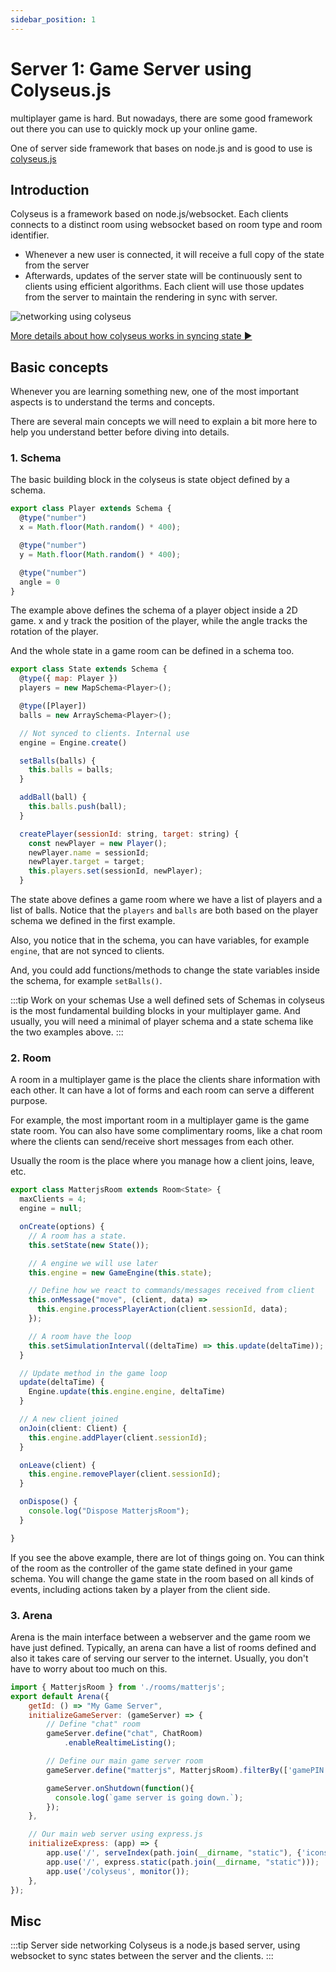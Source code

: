 ```yaml
---
sidebar_position: 1
---
```


# Server 1: Game Server using Colyseus.js
multiplayer game is hard. But nowadays, there are some good framework out there you can use to
quickly mock up your online game.

One of server side framework that bases on node.js and is good to use is [colyseus.js](https://colyseus.io)

## Introduction
Colyseus is a framework based on node.js/websocket. Each clients connects to a distinct room using websocket
based on room type and room identifier.

- Whenever a new user is connected, it will receive a full copy of the state from the server
- Afterwards, updates of the server state will be continuously sent to clients using efficient algorithms. Each client will
use those updates from the server to maintain the rendering in sync with server.

![networking using colyseus](/img/state-sync.png)

[More details about how colyseus works in syncing state ▶](https://docs.colyseus.io/colyseus/state/overview/)

## Basic concepts
Whenever you are learning something new, one of the most important aspects is to understand the terms and concepts.

There are several main concepts we will need to explain a bit more here to help you understand better before diving
into details.

### 1. Schema
The basic building block in the colyseus is state object defined by a schema.
```js title="Schema defining a player"
export class Player extends Schema {
  @type("number")
  x = Math.floor(Math.random() * 400);

  @type("number")
  y = Math.floor(Math.random() * 400);

  @type("number")
  angle = 0
}
```
The example above defines the schema of a player object inside a 2D game. x and y track the position of the player,
while the angle tracks the rotation of the player.

And the whole state in a game room can be defined in a schema too.
```js title="Schema defining the whole game room state"
export class State extends Schema {
  @type({ map: Player })
  players = new MapSchema<Player>();

  @type([Player])
  balls = new ArraySchema<Player>();

  // Not synced to clients. Internal use
  engine = Engine.create()

  setBalls(balls) {
    this.balls = balls;
  }

  addBall(ball) {
    this.balls.push(ball);
  }

  createPlayer(sessionId: string, target: string) {
    const newPlayer = new Player();
    newPlayer.name = sessionId;
    newPlayer.target = target;
    this.players.set(sessionId, newPlayer);
  }
```
The state above defines a game room where we have a list of players and a list of balls.
Notice that the `players` and `balls` are both based on the player schema we defined in the first example.

Also, you notice that in the schema, you can have variables, for example `engine`, that are not synced to clients.

And, you could add functions/methods to change the state variables inside the schema, for example `setBalls()`.

:::tip Work on your schemas
Use a well defined sets of Schemas in colyseus is the most fundamental building blocks in your multiplayer game.
And usually, you will need a minimal of player schema and a state schema like the two examples above.
:::

### 2. Room
A room in a multiplayer game is the place the clients share information with each other. It can have a lot of forms and each room
can serve a different purpose.

For example, the most important room in a multiplayer game is the game state room. You can also have some complimentary rooms,
like a chat room where the clients can send/receive short messages from each other.

Usually the room is the place where you manage how a client joins, leave, etc.

```js title="A game state room example"
export class MatterjsRoom extends Room<State> {
  maxClients = 4;
  engine = null;

  onCreate(options) {
    // A room has a state.
    this.setState(new State());

    // A engine we will use later
    this.engine = new GameEngine(this.state);

    // Define how we react to commands/messages received from client
    this.onMessage("move", (client, data) =>
      this.engine.processPlayerAction(client.sessionId, data);
    });

    // A room have the loop
    this.setSimulationInterval((deltaTime) => this.update(deltaTime));
  }

  // Update method in the game loop
  update(deltaTime) {
    Engine.update(this.engine.engine, deltaTime)
  }

  // A new client joined
  onJoin(client: Client) {
    this.engine.addPlayer(client.sessionId);
  }

  onLeave(client) {
    this.engine.removePlayer(client.sessionId);
  }

  onDispose() {
    console.log("Dispose MatterjsRoom");
  }

}
```

If you see the above example, there are lot of things going on. You can think of the room as the controller of the game state defined in your game schema.
You will change the game state in the room based on all kinds of events, including actions taken by a player from the client side.

### 3. Arena
Arena is the main interface between a webserver and the game room we have just defined. Typically, an arena can have a list of rooms defined
and also it takes care of serving our server to the internet. Usually, you don't have to worry about too much on this.

```js title="Arena with a list of different type of game rooms"
import { MatterjsRoom } from './rooms/matterjs';
export default Arena({
    getId: () => "My Game Server",
    initializeGameServer: (gameServer) => {
        // Define "chat" room
        gameServer.define("chat", ChatRoom)
            .enableRealtimeListing();

        // Define our main game server room
        gameServer.define("matterjs", MatterjsRoom).filterBy(['gamePIN']);

        gameServer.onShutdown(function(){
          console.log(`game server is going down.`);
        });
    },

    // Our main web server using express.js
    initializeExpress: (app) => {
        app.use('/', serveIndex(path.join(__dirname, "static"), {'icons': true}))
        app.use('/', express.static(path.join(__dirname, "static")));
        app.use('/colyseus', monitor());
    },
});
```




## Misc
:::tip Server side networking
Colyseus is a node.js based server, using websocket to sync states between the server and the clients.
:::